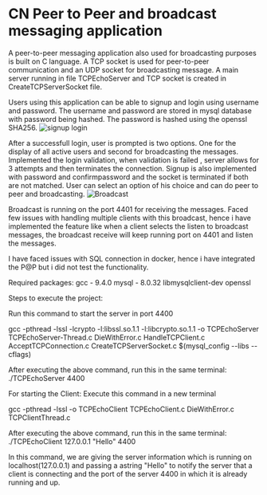 # CN Peer to Peer and broadcast messaging application

A peer-to-peer messaging application also used for broadcasting purposes is built on C language. A TCP socket is used for peer-to-peer communication and an UDP socket for broadcasting message.
A main server running in file TCPEchoServer and TCP socket is created in CreateTCPServerSocket file.

Users using this application can be able to signup and login using username and password. The username and password are stored in mysql database with password being hashed. The password is hashed using the openssl SHA256. 
![signup login](https://user-images.githubusercontent.com/76093689/235829365-b0907e06-7a1d-42ac-a395-5c763671763f.png)

After a successfull login, user is prompted is two options. One for the display of all active users and second for broadcasting the messages.
Implemented the login validation, when validation is failed , server allows for 3 attempts and then terminates the connection.
Signup is also implemented with password and confirmpassword and the socket is terminated if both are not matched.
User can select an option of his choice and can do peer to peer and broadcasting.
![Broadcast](https://user-images.githubusercontent.com/76093689/235829743-45bb5ba5-2bd5-49ff-90a3-96e45d4f97f4.png)

Broadcast is running on the port 4401 for receiving the messages. Faced few issues with handling multiple clients with this broadcast, hence i have implemented the feature like when a client selects the listen to broadcast messages, the broadcast receive will keep running port on 4401 and listen the messages.

I have faced issues with SQL connection in docker, hence i have integrated the P@P but i did not test the functionality.


Required packages:
gcc - 9.4.0
mysql - 8.0.32
libmysqlclient-dev
openssl

Steps to execute the project:

Run this command to start the server in port 4400

gcc -pthread -lssl -lcrypto -l:libssl.so.1.1 -l:libcrypto.so.1.1 -o TCPEchoServer TCPEchoServer-Thread.c DieWithError.c HandleTCPClient.c AcceptTCPConnection.c CreateTCPServerSocket.c $(mysql_config --libs --cflags)

After executing the above command, run this in the same terminal: ./TCPEchoServer 4400

For starting the Client: Execute this command in a new terminal

 gcc -pthread -lssl -o TCPEchoClient TCPEchoClient.c DieWithError.c TCPClientThread.c
 
 After executing the above command, run this in the same terminal: ./TCPEchoClient 127.0.0.1 "Hello" 4400
 
In this command, we are giving the server information which is running on localhost(127.0.0.1) and passing a astring "Hello" to notify the server that a client is connecting and the port of the server 4400 in which it is already running and up.
